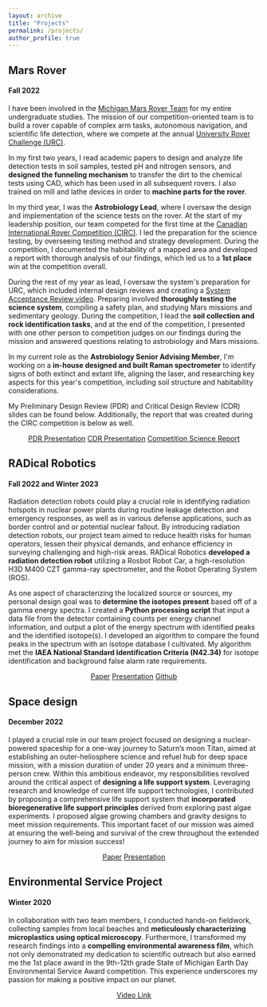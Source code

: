 ```yaml
---
layout: archive
title: "Projects"
permalink: /projects/
author_profile: true
---
```


## Mars Rover
#### Fall 2022 

I have been involved in the [Michigan Mars Rover Team](https://mrover.org) for my entire undergraduate studies. The mission of our competition-oriented team is to build a rover capable of complex arm tasks, autonomous navigation, and scientific life detection, where we compete at the annual [University Rover Challenge (URC)](https://urc.marssociety.org).

In my first two years, I read academic papers to design and analyze life detection tests in soil samples, tested pH and nitrogen sensors, and **designed the funneling mechanism** to transfer the dirt to the chemical tests using CAD, which has been used in all subsequent rovers. I also trained on mill and lathe devices in order to **machine parts for the rover**.

In my third year, I was the **Astrobiology Lead**, where I oversaw the design and implementation of the science tests on the rover. At the start of my leadership position, our team competed for the first time at the [Canadian International Rover Competition (CIRC)](https://circ.cstag.ca). I led the preparation for the science testing, by overseeing testing method and strategy development. During the competition, I documented the habitability of a mapped area and developed a report with thorough analysis of our findings, which led us to a **1st place** win at the competition overall.

During the rest of my year as lead, I oversaw the system's preparation for URC, which included internal design reviews and creating a [System Acceptance Review video](https://www.youtube.com/watch?v=xKBLp-un0XE). Preparing involved **thoroughly testing the science system**, compiling a safety plan, and studying Mars missions and sedimentary geology. During the competition, I lead the **soil collection and rock identification tasks**, and at the end of the competition, I presented with one other person to competition judges on our findings during the mission and answered questions relating to astrobiology and Mars missions.

In my current role as the **Astrobiology Senior Advising Member**, I'm working on a **in-house designed and built Raman spectrometer** to identify signs of both extinct and extant life, aligning the laser, and researching key aspects for this year's competition, including soil structure and habitability considerations.

My Preliminary Design Review (PDR) and Critical Design Review (CDR) slides can be found below. Additionally, the report that was created during the CIRC competition is below as well.

<div markdown="0" align="center">
    <a href="../files/Astrobiology PDR" class="btn btn--info">PDR Presentation</a>
    <a href="../files/Astrobiology CDR" class="btn btn--info">CDR Presentation</a>
    <a href="../files/MROVER_Science_CIRC_Report.pdf" class="btn btn--info">Competition Science Report</a>
</div>

## RADical Robotics
#### Fall 2022 and Winter 2023

Radiation detection robots could play a crucial role in identifying radiation hotspots in nuclear power plants during routine leakage detection and emergency responses, as well as in various defense applications, such as border control and or potential nuclear fallout. By introducing radiation detection robots, our project team aimed to reduce health risks for human operators, lessen their physical demands, and enhance efficiency in surveying challenging and high-risk areas. RADical Robotics **developed a radiation detection robot** utilizing a Rosbot Robot Car, a high-resolution H3D M400 CZT gamma-ray spectrometer, and the Robot Operating System (ROS).

As one aspect of characterizing the localized source or sources, my personal design goal was to **determine the isotopes present** based off of a gamma energy spectra. I created a **Python processing script** that input a data file from the detector containing counts per energy channel information, and output a plot of the energy spectrum with identified peaks and the identified isotope(s). I developed an algorithm to compare the found peaks in the spectrum with an isotope database I cultivated. My algorithm met the **IAEA National Standard Identification Criteria (N42.34)** for isotope identification and background false alarm rate requirements.

<div markdown="0" align="center">
    <a href="../files/Radical_Robotics_Final_Report.pdf" class="btn btn--info">Paper</a>
    <a href="../files/RadicalRobotics_FinalOralPresentation_Submission.pdf" class="btn btn--info">Presentation</a>
    <a href="https://github.com/EmRobotics/RadRobo" class="btn btn--info">Github</a>
</div>

## Space design
#### December 2022

I played a crucial role in our team project focused on designing a nuclear-powered spaceship for a one-way journey to Saturn’s moon Titan, aimed at establishing an outer-heliosphere science and refuel hub for deep space mission, with a mission duration of under 20 years and a minimum three-person crew. Within this ambitious endeavor, my responsibilities revolved around the critical aspect of **designing a life support system**. Leveraging research and knowledge of current life support technologies, I contributed by proposing a comprehensive life support system that **incorporated bioregenerative life support principles** derived from exploring past algae experiments. I proposed algae growing chambers and gravity designs to meet mission requirements. This important facet of our mission was aimed at ensuring the well-being and survival of the crew throughout the extended journey to aim for mission success!

<div markdown="0" align="center">
    <a href="../files/KOIOS Final Report.pdf" class="btn btn--info">Paper</a>
    <a href="../files/FINAL KOIOS Presentation.pdf" class="btn btn--info">Presentation</a>
</div>

## Environmental Service Project
#### Winter 2020

In collaboration with two team members, I conducted hands-on fieldwork, collecting samples from local beaches and **meticulously characterizing microplastics using optical microscopy**. Furthermore, I transformed my research findings into a **compelling environmental awareness film**, which not only demonstrated my dedication to scientific outreach but also earned me the 1st place award in the 9th-12th grade State of Michigan Earth Day Environmental Service Award competition. This experience underscores my passion for making a positive impact on our planet.

<div markdown="0" align="center">
    <a href="https://youtu.be/5LB4wFwrM1M" class="btn btn--info">Video Link</a>
</div>